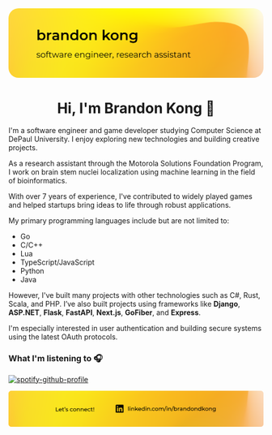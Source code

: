 <a href="https://brandondkong.com">
    <img src="./files/header.png" style="border-radius:20px"/>
</a>

<h1 align="center">Hi, I'm Brandon Kong 👋</h1>

<p>

I'm a software engineer and game developer studying Computer Science at DePaul University. I enjoy exploring new technologies and building creative projects.

As a research assistant through the Motorola Solutions Foundation Program, I work on brain stem nuclei localization using machine learning in the field of bioinformatics.

With over 7 years of experience, I've contributed to widely played games and helped startups bring ideas to life through robust applications.

</p>

My primary programming languages include but are not limited to:
- Go
- C/C++
- Lua
- TypeScript/JavaScript
- Python
- Java

However, I've built many projects with other technologies such as C#, Rust, Scala, and PHP.
I’ve also built projects using frameworks like **Django**, **ASP.NET**, **Flask**, **FastAPI**, **Next.js**, **GoFiber**, and **Express**.

I'm especially interested in user authentication and building secure systems using the latest OAuth protocols.

### What I'm listening to 🎧

[![spotify-github-profile](https://spotify-github-profile.kittinanx.com/api/view?uid=0wy58v4k1seh4grvacxy5qp0j&cover_image=false&theme=natemoo-re&show_offline=true&background_color=121212&interchange=true&bar_color=fed53a&bar_color_cover=false)](https://github.com/kittinan/spotify-github-profile)

<a href="https://linkedin.com/in/brandondkong">
    <img src="./files/footer.png"/>
</a>
